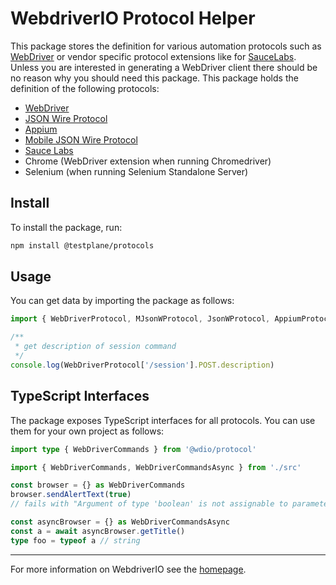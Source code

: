 WebdriverIO Protocol Helper
===========================

This package stores the definition for various automation protocols such as [WebDriver](https://w3c.github.io/webdriver/) or vendor specific protocol extensions like for [SauceLabs](https://saucelabs.com/). Unless you are interested in generating a WebDriver client there should be no reason why you should need this package. This package holds the definition of the following protocols:

- [WebDriver](https://w3c.github.io/webdriver/)
- [JSON Wire Protocol](https://github.com/SeleniumHQ/selenium/wiki/JsonWireProtocol)
- [Appium](http://appium.io/)
- [Mobile JSON Wire Protocol](https://github.com/SeleniumHQ/mobile-spec/blob/master/spec-draft.md)
- [Sauce Labs](https://saucelabs.com/)
- Chrome (WebDriver extension when running Chromedriver)
- Selenium (when running Selenium Standalone Server)

## Install

To install the package, run:

```sh
npm install @testplane/protocols
```

## Usage

You can get data by importing the package as follows:

```js
import { WebDriverProtocol, MJsonWProtocol, JsonWProtocol, AppiumProtocol, ChromiumProtocol, SauceLabsProtocol, SeleniumProtocol } from '@testplane/protocols'

/**
 * get description of session command
 */
console.log(WebDriverProtocol['/session'].POST.description)
```

## TypeScript Interfaces

The package exposes TypeScript interfaces for all protocols. You can use them for your own project as follows:

```ts
import type { WebDriverCommands } from '@wdio/protocol'

import { WebDriverCommands, WebDriverCommandsAsync } from './src'

const browser = {} as WebDriverCommands
browser.sendAlertText(true)
// fails with "Argument of type 'boolean' is not assignable to parameter of type 'string'.ts(2345)"

const asyncBrowser = {} as WebDriverCommandsAsync
const a = await asyncBrowser.getTitle()
type foo = typeof a // string
```

----

For more information on WebdriverIO see the [homepage](https://webdriver.io).
